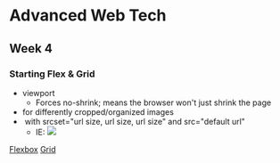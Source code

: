 # Advanced Web Tech

## Week 4

### Starting Flex & Grid

- viewport <meta name="viewport" content="initial-scale=1.0, width=device-width">
  - Forces no-shrink; means the browser won't just shrink the page
- <picture> for differently cropped/organized images
- <img> with srcset="url size, url size, url size" and src="default url"
  - IE: <img srcset="medium.jpg 1000w, large.jpg 2000w" src="medium.jpg">

[Flexbox](https://css-tricks.com/snippets/css/a-guide-to-flexbox/)
[Grid](https://css-tricks.com/snippets/css/complete-guide-grid/)

